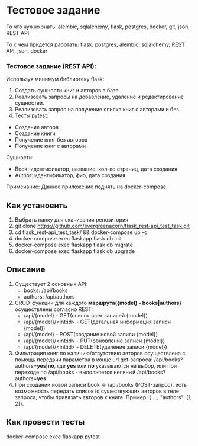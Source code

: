 # Тестовое задание

То что нужно знать: alembic, sqlalchemy, flask, postgres, docker, git, json, REST API

То с чем придется работать: flask, postgres, alembic, sqlalchemy, REST API, json, docker


### Тестовое задание (REST API):
Используя минимум библиотеку flask:
1. Создать  сущности книг и авторов в базе.
2. Реализовать запросы на добавление, удаление и редактирование сущностей.
3. Реализовать запрос на получение списка книг с авторами и без.
4. Тесты pytest:
- Создание автора
- Создание книги
- Получение книг без авторов
- Получение книг с авторами


Сущности:
- Book: идентификатор, название, кол-во страниц, дата создания
- Author: идентификатор, фио, дата создания

Примечание:
Данное приложение поднять на docker-compose.


## Как установить
1. Выбрать папку для скачивания репозитория
2. git clone https://github.com/evergreenacorn/flask_rest-api_test_task.git
3. cd flask_rest-api_test_task/ && docker-compose up -d
4. docker-compose exec flaskapp flask db init
5. docker-compose exec flaskapp flask db migrate
6. docker-compose exec flaskapp flask db upgrade

## Описание
1. Существует 2 основных API:
    - books: /api/books
    - authors: /api/authors
2. CRUD-функции для каждого **маршрута({model} - books|authors)** осуществлены согласно REST:
    - /api/{model} - GET(список всех записей {model})
    - /api/{model}/\<int:id> - GET(детальная информация записи {model})
    - /api/{model} - POST(создание новой записи {model})
    - /api/{model}/\<int:id> - PUT(обновление записи {model})
    - /api/{model}/\<int:id> - DELETE(удаление записи {model})
3. Фильтрация книг по наличию/отсутствию авторов осуществлена с помощь передачи параметра в конце url get-запроса: /api/books?authors=**yes|no**, где **yes** или **no** указываются на выбор, или при переходе по /api/books - выполняется неявный /api/books?authors=**yes**
4. При создании новой записи book -> /api/books (POST-запрос), есть возможность передать список id существующих авторов в теле запроса, чтобы привязать авторов к книге. Пример: { ..., "authors": [1, 2]}.

## Как провести тесты
docker-compose exec flaskapp pytest
